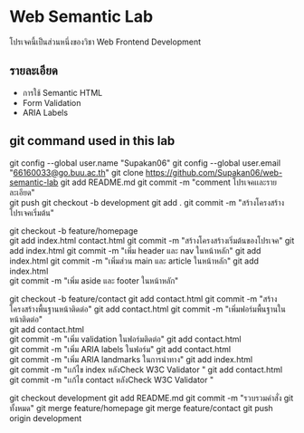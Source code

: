 # Web Semantic Lab 
โปรเจคนี้เป็นส่วนหนึ่งของวิชา Web Frontend Development 

## รายละเอียด 
- การใช้ Semantic HTML 
- Form Validation 
- ARIA Labels 

## git command used in this lab 
git config --global user.name "Supakan06"
git config --global user.email "66160033@go.buu.ac.th"
git clone https://github.com/Supakan06/web-semantic-lab
git add README.md
git commit -m "comment โปรเจคเเละรายละเอียด"  
git push
git checkout -b development
git add . 
git commit -m "สร้างโครงสร้างโปรเจคเริ่มต้น"

git checkout -b feature/homepage                  
git add index.html contact.html 
git commit -m "สร้างโครงสร้างเริ่มต้นของโปรเจค"
git add index.html
git commit -m "เพิ่ม header และ nav ในหน้าหลัก"
git add index.html
git commit -m "เพิ่มส่วน main และ article ในหน้าหลัก"
git add index.html  
git commit -m  "เพิ่ม aside และ footer ในหน้าหลัก"

git checkout -b feature/contact
git add contact.html
git commit -m "สร้างโครงสร้างพื้นฐานหน้าติดต่อ"
git add contact.html
git commit -m "เพิ่มฟอร์มพื้นฐานในหน้าติดต่อ"   
git add contact.html   
git commit -m "เพิ่ม validation ในฟอร์มติดต่อ" 
git add contact.html   
git commit -m "เพิ่ม ARIA labels ในฟอร์ม" 
git add contact.html   
git commit -m "เพิ่ม ARIA landmarks ในการนําทาง"
git add index.html  
git commit -m "เเก้ไข index หลังCheck W3C Validator "
git add contact.html   
git commit -m "เเก้ไข contact หลังCheck W3C Validator "

git checkout development
git add README.md
git commit -m "รวบรวมคำสั่ง git ทั้งหมด"
git merge feature/homepage
git merge feature/contact
git push origin development
